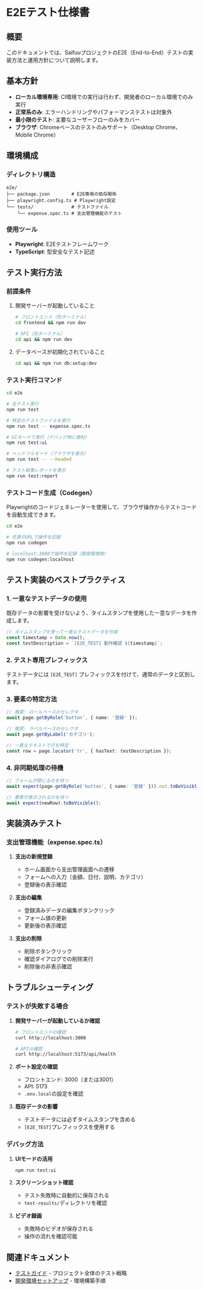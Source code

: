 # E2Eテスト仕様書

## 概要

このドキュメントでは、SaifuuプロジェクトのE2E（End-to-End）テストの実装方法と運用方針について説明します。

## 基本方針

- **ローカル環境専用**: CI環境での実行は行わず、開発者のローカル環境でのみ実行
- **正常系のみ**: エラーハンドリングやパフォーマンステストは対象外
- **最小限のテスト**: 主要なユーザーフローのみをカバー
- **ブラウザ**: Chromeベースのテストのみサポート（Desktop Chrome、Mobile Chrome）

## 環境構成

### ディレクトリ構造
```
e2e/
├── package.json        # E2E専用の依存関係
├── playwright.config.ts # Playwright設定
└── tests/              # テストファイル
    └── expense.spec.ts # 支出管理機能のテスト
```

### 使用ツール
- **Playwright**: E2Eテストフレームワーク
- **TypeScript**: 型安全なテスト記述

## テスト実行方法

### 前提条件
1. 開発サーバーが起動していること
   ```bash
   # フロントエンド（別ターミナル）
   cd frontend && npm run dev
   
   # API（別ターミナル）
   cd api && npm run dev
   ```

2. データベースが初期化されていること
   ```bash
   cd api && npm run db:setup:dev
   ```

### テスト実行コマンド

```bash
cd e2e

# 全テスト実行
npm run test

# 特定のテストファイルを実行
npm run test -- expense.spec.ts

# UIモードで実行（デバッグ時に便利）
npm run test:ui

# ヘッドフルモード（ブラウザを表示）
npm run test -- --headed

# テスト結果レポートを表示
npm run test:report
```

### テストコード生成（Codegen）

Playwrightのコードジェネレーターを使用して、ブラウザ操作からテストコードを自動生成できます。

```bash
cd e2e

# 任意のURLで操作を記録
npm run codegen

# localhost:3000で操作を記録（開発環境用）
npm run codegen:localhost
```

## テスト実装のベストプラクティス

### 1. 一意なテストデータの使用

既存データの影響を受けないよう、タイムスタンプを使用した一意なデータを作成します。

```typescript
// タイムスタンプを使って一意なテストデータを作成
const timestamp = Date.now();
const testDescription = `[E2E_TEST] 動作確認 ${timestamp}`;
```

### 2. テスト専用プレフィックス

テストデータには `[E2E_TEST]` プレフィックスを付けて、通常のデータと区別します。

### 3. 要素の特定方法

```typescript
// 推奨: ロールベースのセレクタ
await page.getByRole('button', { name: '登録' });

// 推奨: ラベルベースのセレクタ
await page.getByLabel('カテゴリ');

// 一意なテキストで行を特定
const row = page.locator('tr', { hasText: testDescription });
```

### 4. 非同期処理の待機

```typescript
// フォームが閉じるのを待つ
await expect(page.getByRole('button', { name: '登録' })).not.toBeVisible();

// 要素が表示されるのを待つ
await expect(newRow).toBeVisible();
```

## 実装済みテスト

### 支出管理機能（expense.spec.ts）

1. **支出の新規登録**
   - ホーム画面から支出管理画面への遷移
   - フォームへの入力（金額、日付、説明、カテゴリ）
   - 登録後の表示確認

2. **支出の編集**
   - 登録済みデータの編集ボタンクリック
   - フォーム値の更新
   - 更新後の表示確認

3. **支出の削除**
   - 削除ボタンクリック
   - 確認ダイアログでの削除実行
   - 削除後の非表示確認

## トラブルシューティング

### テストが失敗する場合

1. **開発サーバーが起動しているか確認**
   ```bash
   # フロントエンドの確認
   curl http://localhost:3000
   
   # APIの確認
   curl http://localhost:5173/api/health
   ```

2. **ポート設定の確認**
   - フロントエンド: 3000（または3001）
   - API: 5173
   - `.env.local`の設定を確認

3. **既存データの影響**
   - テストデータには必ずタイムスタンプを含める
   - `[E2E_TEST]`プレフィックスを使用する

### デバッグ方法

1. **UIモードの活用**
   ```bash
   npm run test:ui
   ```

2. **スクリーンショット確認**
   - テスト失敗時に自動的に保存される
   - `test-results/`ディレクトリを確認

3. **ビデオ録画**
   - 失敗時のビデオが保存される
   - 操作の流れを確認可能

## 関連ドキュメント

- [テストガイド](./テストガイド.md) - プロジェクト全体のテスト戦略
- [開発環境セットアップ](../開発環境/環境変数設定ガイド.md) - 環境構築手順